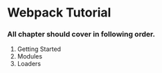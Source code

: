 # Webpack Tutorial

### All chapter should cover in following order.

1. Getting Started
2. Modules
3. Loaders